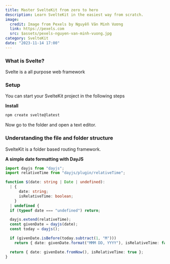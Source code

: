 ```yaml
---
title: Master SvelteKit from zero to hero
description: Learn SvelteKit in the easiest way from scratch.
image:
  credit: Image from Pexels by Nguyễn Văn Minh Vương
  link: https://pexels.com
  src: $assets/pexels-nguyen-van-minh-vuong.jpg
category: SvelteKit
date: "2023-11-14 17:00"
---
```


### What is Svelte?
Svelte is a all purpose web framework

### Setup
You can start your SvelteKit project in the following steps

**Install**
```bash
npm create svelte@latest
```

Now go to the folder and open a text editor.

### Understanding the file and folder structure

SvelteKit is a folder based routing framework.

**A simple date formatting with DayJS**
```ts
import dayjs from "dayjs";
import relativeTime from "dayjs/plugin/relativeTime";

function $(date: string | Date | undefined):
  | {
      date: string;
      isRelativeTime: boolean;
    }
  | undefined {
  if (typeof date === "undefined") return;

  dayjs.extend(relativeTime);
  const givenDate = dayjs(date);
  const today = dayjs();

  if (givenDate.isBefore(today.subtract(1, "M")))
    return { date: givenDate.format("MMM DD, YYYY"), isRelativeTime: false };

  return { date: givenDate.fromNow(), isRelativeTime: true };
}
```
